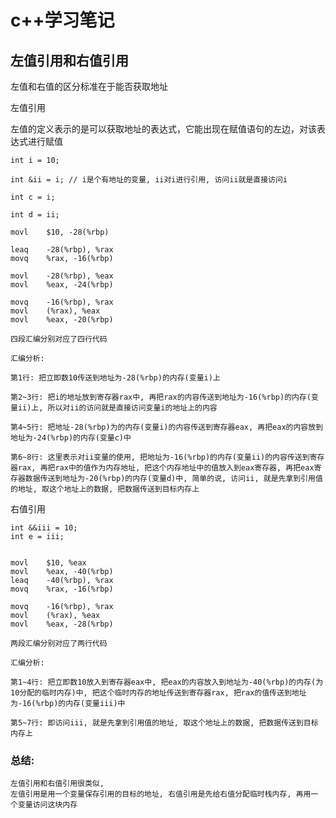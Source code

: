 # c++学习笔记

## 左值引用和右值引用

左值和右值的区分标准在于能否获取地址

左值引用

左值的定义表示的是可以获取地址的表达式，它能出现在赋值语句的左边，对该表达式进行赋值

    int i = 10;

	int &ii = i; // i是个有地址的变量, ii对i进行引用, 访问ii就是直接访问i

	int c = i;

	int d = ii;

    movl	$10, -28(%rbp)

	leaq	-28(%rbp), %rax
	movq	%rax, -16(%rbp)

	movl	-28(%rbp), %eax
	movl	%eax, -24(%rbp)

	movq	-16(%rbp), %rax
	movl	(%rax), %eax
	movl	%eax, -20(%rbp)

    四段汇编分别对应了四行代码

    汇编分析:

    第1行: 把立即数10传送到地址为-28(%rbp)的内存(变量i)上

    第2~3行: 把i的地址放到寄存器rax中, 再把rax的内容传送到地址为-16(%rbp)的内存(变量ii)上, 所以对ii的访问就是直接访问变量i的地址上的内容

    第4~5行: 把地址-28(%rbp)为的内存(变量i)的内容传送到寄存器eax, 再把eax的内容放到地址为-24(%rbp)的内存(变量c)中

    第6~8行: 这里表示对ii变量的使用, 把地址为-16(%rbp)的内存(变量ii)的内容传送到寄存器rax, 再把rax中的值作为内存地址, 把这个内存地址中的值放入到eax寄存器, 再把eax寄存器数据传送到地址为-20(%rbp)的内存(变量d)中, 简单的说, 访问ii, 就是先拿到引用值的地址, 取这个地址上的数据, 把数据传送到目标内存上


右值引用

	int &&iii = 10;
	int e = iii;


	movl	$10, %eax
	movl	%eax, -40(%rbp)
	leaq	-40(%rbp), %rax
	movq	%rax, -16(%rbp)

	movq	-16(%rbp), %rax
	movl	(%rax), %eax
	movl	%eax, -28(%rbp)

    两段汇编分别对应了两行代码

    汇编分析:

    第1~4行: 把立即数10放入到寄存器eax中, 把eax的内容放入到地址为-40(%rbp)的内存(为10分配的临时内存)中, 把这个临时内存的地址传送到寄存器rax, 把rax的值传送到地址为-16(%rbp)的内存(变量iii)中

    第5~7行: 即访问iii, 就是先拿到引用值的地址, 取这个地址上的数据, 把数据传送到目标内存上


### 总结:

    左值引用和右值引用很类似,
    左值引用是用一个变量保存引用的目标的地址, 右值引用是先给右值分配临时栈内存, 再用一个变量访问这块内存

